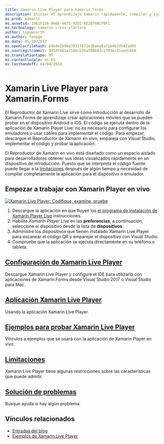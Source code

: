 ```yaml
---
title: Xamarin Live Player para Xamarin.Forms
description: Iniciar el aprendizaje Xamarin rápidamente, compilar y ejecutar aplicaciones en el dispositivo Android o iOS.
ms.prod: xamarin
ms.assetid: 19B1F126-866E-4672-92D2-BE2B70ACF0F1
ms.technology: xamarin-cross-platform
author: topgenorth
ms.author: toopge
ms.date: 05/10/2017
ms.openlocfilehash: 64b4e2b9ba7911f872edbaea8a71b4b2d542ad95
ms.sourcegitcommit: 945df041e2180cb20af08b83cc703ecd1aedc6b0
ms.translationtype: MT
ms.contentlocale: es-ES
ms.lasthandoff: 04/04/2018
---
```

# <a name="xamarin-live-player-for-xamarinforms"></a>Xamarin Live Player para Xamarin.Forms

El Reproductor de Xamarin Live sirve como introducción al desarrollo de Xamarin.Forms de aprendizaje crear aplicaciones móviles que se pueden probar en el dispositivo Android o iOS. El código se ejecuta dentro de la aplicación de Xamarin Player Live: no es necesario para configurar los emuladores o usar cables para implementar el código. Para empezar, descargue el Reproductor de Xamarin en vivo, empareja con Visual Studio, implementar el código y probar la aplicación. 

El Reproductor de Xamarin en vivo está diseñado como un espacio aislado para desarrolladores obtener sus ideas visualizados rápidamente en un dispositivo de introducción. Puesto que se interpreta el código fuente puede llegar a la [limitaciones](limitations.md) después de algún tiempo y necesidad de compilar completamente la aplicación para el dispositivo o emulador.

## <a name="get-started-with-xamarin-live-player"></a>Empezar a trabajar con Xamarin Player en vivo

[![Xamarin Live Player: Codifique, examine, pruebe](images/xamarin-live.png)](images/xamarin-live-sml.png#lightbox)

1. Descargue la aplicación en que fluyen los [el programa de instalación de Xamarin Player Live](install.md) instrucciones.
2. Habilite *Xamarin Player Live* en las **preferencias**, a continuación, seleccione el dispositivo desde la lista de **dispositivos**.
2. Administre los dispositivos que tienen instalado Xamarin Live Player para escanear el código QR y emparejar el dispositivo con Visual Studio.
3. Compruebe que la aplicación se ejecuta directamente en su teléfono o tableta.

## <a name="xamarin-live-player-setupinstallmd"></a>[Configuración de Xamarin Live Player](install.md)

Descargue Xamarin Live Player y configure el IDE para utilizarlo con aplicaciones de Xamarin.Forms desde Visual Studio 2017 o Visual Studio para Mac. 

## <a name="xamarin-live-player-appplayermd"></a>[Aplicación Xamarin Live Player](player.md)

Usando la aplicación Xamarin Live Player.

## <a name="samples-to-try-with-xamarin-live-playersamplesmd"></a>[Ejemplos para probar Xamarin Live Player](samples.md)

Vínculos a ejemplos que se usará con la aplicación de Xamarin Player en vivo.

## <a name="limitationslimitationsmd"></a>[Limitaciones](limitations.md)

Xamarin Live Player tiene algunas restricciones sobre las características que puede admitir.

## <a name="troubleshootingtroubleshootingmd"></a>[Solución de problemas](troubleshooting.md)

Busque ayuda si hay algún problema.


## <a name="related-links"></a>Vínculos relacionados

- [Entradas del blog](https://blog.xamarin.com/live-player/)
- [Ejemplos de Xamarin Live Player](https://developer.xamarin.com/samples/xamarin-live-player/all/)
